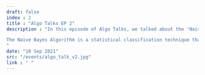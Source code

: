 ```yaml
---
draft: false
index : 2
title : "Algo Talks EP 2"
description : "In this episode of Algo Talks, we talked about the 'Naive Bayes Algorithm' which expands upon the idea of Bayes' Theorem and its implications.

The Naive Bayes Algorithm is a statistical classification technique that is based on the Bayes Theorem that is used in sentiment analysis, spam filtering, recommendation systems, and other applications.
"
date: "10 Sep 2021"
src: "/events/algo_talk_v2.jpg"
link : " "
---
```

